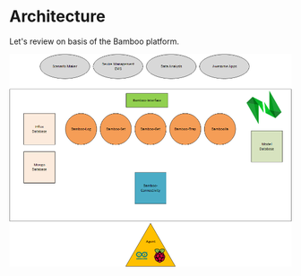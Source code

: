 # Architecture
Let's review on basis of the Bamboo platform.

<img src="images/main-components-architecture.png" alt="main-components-architecture">
